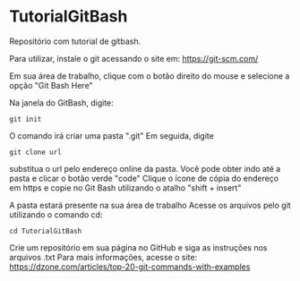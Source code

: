 # TutorialGitBash
Repositório com tutorial de gitbash.

Para utilizar, instale o git acessando o site em:
https://git-scm.com/

Em sua área de trabalho, clique com o botão direito do mouse e selecione a opção "Git Bash Here"

Na janela do GitBash, digite:

`git init`

O comando irá criar uma pasta ".git"
Em seguida, digite 

`git clone url`

substitua o url pelo endereço online da pasta.
Você pode obter indo até a pasta e clicar o botão verde "code"
Clique o ícone de cópia do endereço em https e copie no Git Bash utilizando o atalho "shift + insert"

A pasta estará presente na sua área de trabalho
Acesse os arquivos pelo git utilizando o comando cd:

`cd TutorialGitBash `

Crie um repositório em sua página no GitHub e siga as instruções nos arquivos .txt
Para mais informações, acesse o site:
https://dzone.com/articles/top-20-git-commands-with-examples
